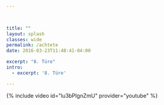 ```yaml
---


    
title: ""
layout: splash
classes: wide
permalink: /achtete
date: 2016-03-23T11:48:41-04:00

excerpt: "8. Türe"
intro: 
  - excerpt: '8. Türe'

---
```


{% include video id="lu3bPIgnZmU" provider="youtube" %}
